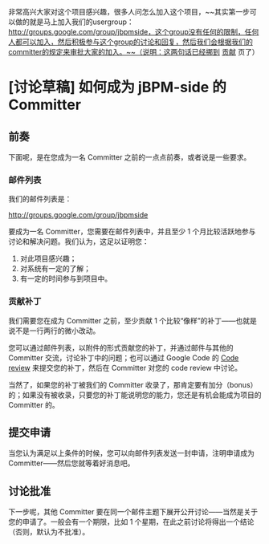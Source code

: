 非常高兴大家对这个项目感兴趣，很多人问怎么加入这个项目，~~其实第一步可以做的就是马上加入我们的usergroup：http://groups.google.com/group/jbpmside，这个group没有任何的限制，任何人都可以加入，然后积极参与这个group的讨论和回复，然后我们会根据我们的committer的规定来审批大家的加入。~~（说明：这两句话已经挪到 [贡献](Contribute.md) 页了）

# [讨论草稿] 如何成为 jBPM-side 的 Committer #

## 前奏 ##

下面呢，是在您成为一名 Committer 之前的一点点前奏，或者说是一些要求。

### 邮件列表 ###

我们的邮件列表是：

http://groups.google.com/group/jbpmside

要成为一名 Committer，您需要在邮件列表中，并且至少 1 个月比较活跃地参与讨论和解决问题。我们认为，这足以证明您：

  1. 对此项目感兴趣；
  1. 对系统有一定的了解；
  1. 有一定的时间参与到项目中。

### 贡献补丁 ###

我们需要您在成为 Committer 之前，至少贡献 1 个比较“像样”的补丁——也就是说不是一行两行的微小改动。

您可以通过邮件列表，以附件的形式贡献您的补丁，并通过邮件与其他的 Committer 交流，讨论补丁中的问题；也可以通过 Google Code 的 [Code review](http://code.google.com/p/jbpmside/issues/entry?show=review&former=sourcelist) 来提交您的补丁，然后在 Committer 对您的 code review 中讨论。

当然了，如果您的补丁被我们的 Committer 收录了，那肯定要有加分（bonus）的；如果没有被收录，只要您的补丁能说明您的能力，您还是有机会能成为项目的 Committer 的。

## 提交申请 ##

当您认为满足以上条件的时候，您可以向邮件列表发送一封申请，注明申请成为 Committer——然后您就等着好消息吧。

## 讨论批准 ##

下一步呢，其他 Committer 要在同一个邮件主题下展开公开讨论——当然是关于您的申请了。一般会有一个期限，比如 1 个星期，在此之前讨论将得出一个结论（否则，默认为不批准）。